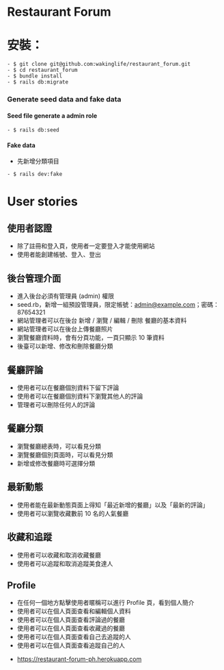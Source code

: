 
# Restaurant Forum

# 安裝：

```
- $ git clone git@github.com:wakinglife/restaurant_forum.git
- $ cd restaurant_forum
- $ bundle install
- $ rails db:migrate
```
### Generate seed data and fake data
#### Seed file generate a admin role
```
- $ rails db:seed
```
#### Fake data   
-  先新增分類項目
```
- $ rails dev:fake
```
# User stories
## 使用者認證
- 除了註冊和登入頁，使用者一定要登入才能使用網站
- 使用者能創建帳號、登入、登出 
## 後台管理介面
- 進入後台必須有管理員 (admin) 權限
- seed.rb，新增一組預設管理員，限定帳號：admin@example.com；密碼：87654321
- 網站管理者可以在後台 新增 / 瀏覽 / 編輯 / 刪除 餐廳的基本資料
- 網站管理者可以在後台上傳餐廳照片
- 瀏覽餐廳資料時，會有分頁功能，一頁只顯示 10 筆資料
- 後臺可以新增、修改和刪除餐廳分類
## 餐廳評論
- 使用者可以在餐廳個別資料下留下評論
- 使用者可以在餐廳個別資料下瀏覽其他人的評論
- 管理者可以刪除任何人的評論
## 餐廳分類
- 瀏覽餐廳總表時，可以看見分類
- 瀏覽餐廳個別頁面時，可以看見分類
- 新增或修改餐廳時可選擇分類
## 最新動態
- 使用者能在最新動態頁面上得知「最近新增的餐廳」以及「最新的評論」
- 使用者可以瀏覽收藏數前 10 名的人氣餐廳
## 收藏和追蹤
- 使用者可以收藏和取消收藏餐廳
- 使用者可以追蹤和取消追蹤美食達人
## Profile
- 在任何一個地方點擊使用者暱稱可以進行 Profile 頁，看到個人簡介
- 使用者可以在個人頁面查看和編輯個人資料 
- 使用者可以在個人頁面查看評論過的餐廳
- 使用者可以在個人頁面查看收藏過的餐廳
- 使用者可以在個人頁面查看自己去追蹤的人
- 使用者可以在個人頁面查看追蹤自己的人

* https://restaurant-forum-ph.herokuapp.com
